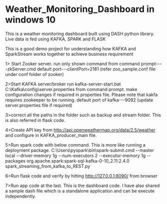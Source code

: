 # Weather_Monitoring_Dashboard in windows 10
This is a weather monitoring dashboard built using DASH python library. Live data is fed using KAFKA, SPARK and FLASK

This is a good demo project for understanding how KAFKA and SparkStream works together to achieve business requirement

1> Start Zooker server. 
run only shown command from command prompt----zkServer.cmd
default port---clientPort=2181  (refer zoo_sample.conf file under conf folder of zooker)
 
2>Start KAFKA server/broker
run kafka-server-start.bat C:\Kafka\config\server.properties from command prompt.
make configuration changes if required in properties file. Please note that kakfa requires zookeeper to be running.
default port of kafka---9092 (update server.properties file if required)

3>correct all the paths in the folder such as backup and stream folder. This is also referred in flask code.

4>Create API key from http://api.openweathermap.org/data/2.5/weather and configure in KAFKA_producer_main file.

5>Run spark code with below command. This is more like running a deployment package.
C:\Users\pyspark\bin\spark-submit.cmd --master local --driver-memory 1g  --num-executors 2 --executor-memory 1g --packages org.apache.spark:spark-sql-kafka-0-10_2.11:2.4.0  spark_streaming_from_kafka_to_REST.py

6>Run flask code and verify by hitting http://127.0.0.1:8090/ from browser

7>Run app code at the last. This is the dashboard code. I have also shared a sample dash file which is a standalone application and can be execute independently.
